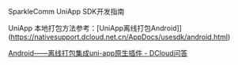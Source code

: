 SparkleComm UniApp SDK开发指南

UniApp 本地打包方法参考：[UniApp离线打包Android]](https://nativesupport.dcloud.net.cn/AppDocs/usesdk/android.html)

[Android——离线打包集成uni-app原生插件 - DCloud问答](https://ask.dcloud.net.cn/article/35763)
